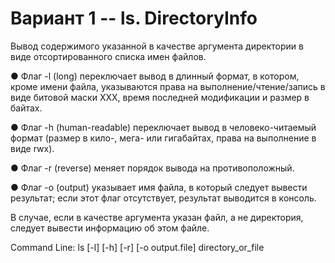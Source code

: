 # Вариант 1 -- ls. DirectoryInfo

Вывод содержимого указанной в качестве аргумента директории в виде отсортированного списка имен файлов.

● Флаг -l (long) переключает вывод в длинный формат, в котором, кроме имени файла, указываются права на выполнение/чтение/запись в виде битовой маски XXX, время последней модификации и размер в байтах.

● Флаг -h (human-readable) переключает вывод в человеко-читаемый формат (размер в кило-, мега- или гигабайтах, права на выполнение в виде rwx).

● Флаг -r (reverse) меняет порядок вывода на противоположный.

● Флаг -o (output) указывает имя файла, в который следует вывести результат; если этот флаг отсутствует, результат выводится в консоль.

В случае, если в качестве аргумента указан файл, а не директория, следует вывести информацию об этом файле.

Command Line: ls [-l] [-h] [-r] [-o output.file] directory_or_file
